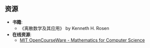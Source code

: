 ## 资源
- **书籍**:
  - 《离散数学及其应用》 by Kenneth H. Rosen
- **在线资源**:
  - [MIT OpenCourseWare - Mathematics for Computer Science](https://ocw.mit.edu/courses/electrical-engineering-and-computer-science/6-042j-mathematics-for-computer-science-fall-2005/)
